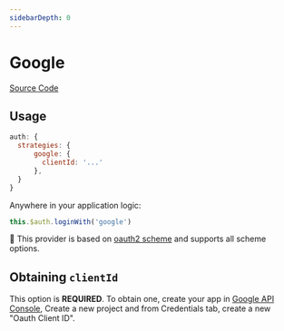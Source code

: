 ```yaml
---
sidebarDepth: 0
---
```


# Google

[Source Code](https://github.com/nuxt-community/auth-module/blob/dev/src/providers/google.ts)

## Usage

```js
auth: {
  strategies: {
      google: {
        clientId: '...'
      },
  }
}
```

Anywhere in your application logic:

```js
this.$auth.loginWith('google')
```

💁 This provider is based on [oauth2 scheme](../schemes/oauth2.md) and supports all scheme options.

## Obtaining `clientId`

This option is **REQUIRED**. To obtain one, create your app in [Google API Console](https://console.developers.google.com), Create a new project and from Credentials tab, create a new "Oauth Client ID".

